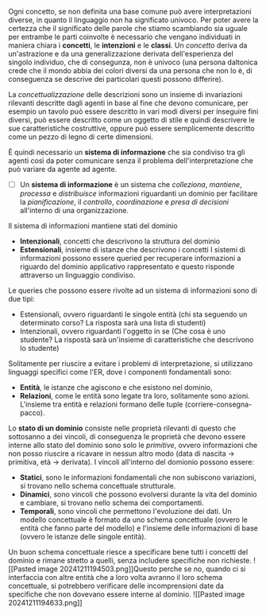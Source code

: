 Ogni concetto, se non definita una base comune può avere interpretazioni diverse, in quanto il linguaggio non ha significato univoco.
Per poter avere la certezza che il significato delle parole che stiamo scambiando sia uguale per entrambe le parti coinvolte è necessario che vengano individuati in maniera chiara i **concetti**, le **intenzioni** e le **classi**.
Un *concetto* deriva da un'astrazione e da una generalizzazione derivata dell'esperienza del singolo individuo, che di consegunza, non è univoco (una persona daltonica crede che il mondo abbia dei colori diversi da una persona che non lo è, di conseguenza se descrive dei particolari questi possono differire).

La *concettualizzazione* delle descrizioni sono un insieme di invariazioni rilevanti descritte dagli agenti in base al fine che devono comunicare, per esempio un tavolo può essere descritto in vari modi diversi per inseguire fini diversi, può essere descritto come un oggetto di stile e quindi descrivere le sue caratteristiche costruttive, oppure può essere semplicemente descritto come un pezzo di legno di certe dimensioni.

È quindi necessario un **sistema di informazione** che sia condiviso tra gli agenti così da poter comunicare senza il problema dell'interpretazione che può variare da agente ad agente.

- [ ] Un **sistema di informazione** è un sistema che *colleziona*, *mantiene*, *processa* e *distribuisce* informazioni riguardanti un dominio per facilitare la *pianificazione*, il *controllo*, *coordinazione* e *presa di decisioni* all'interno di una organizzazione.

Il sistema di informazioni mantiene stati del dominio
- **Intenzionali**, concetti che descrivono la struttura del dominio
- **Estensionali**, insieme di istanze che descrivono i concetti
I sistemi di informazioni possono essere queried per recuperare informazioni a riguardo del dominio applicativo rappresentato e questo risponde attraverso un linguaggio condiviso.

Le queries che possono essere rivolte ad un sistema di informazioni sono di due tipi:
- Estensionali, ovvero riguardanti le singole entità (chi sta seguendo un determinato corso? La risposta sarà una lista di studenti) 
- Intenzionali, ovvero riguardanti l'oggetto in se (Che cosa è uno studente? La rispostà sarà un'insieme di caratteristiche che descrivono lo studente)

Solitamente per riuscire a evitare i problemi di interpretazione, si utilizzano linguaggi specifici come l'ER, dove i componenti fondamentali sono:
- **Entità**, le istanze che agiscono e che esistono nel dominio,
- **Relazioni**, come le entità sono legate tra loro, solitamente sono azioni.
L'insieme tra entità e relazioni formano delle tuple (corriere-consegna-pacco).

Lo **stato di un dominio** consiste nelle proprietà rilevanti di questo che sottosanno a dei vincoli, di conseguenza le proprietà che devono essere interne allo stato del dominio sono solo le *primitive*, ovvero informazioni che non posso riuscire a ricavare in nessun altro modo (data di nascita -> primitiva, età -> derivata).
I vincoli all'interno del domionio possono essere:
- **Statici**, sono le informazioni fondamentali che non subiscono variazioni, si trovano nello schema concettuale strutturale.
- **Dinamici**, sono vincoli che possono evolversi durante la vita del dominio e cambiare, si trovano nello schema dei comportamenti.
- **Temporali**, sono vincoli che permettono l'evoluzione dei dati.
Un modello concettuale è formato da uno schema concettuale (ovvero le entità che fanno parte del modello) e l'insieme delle informazioni di base (ovvero le istanze delle singole entità).

Un buon schema concettuale riesce a specificare bene tutti i concetti del dominio e rimane stretto a quelli, senza includere specifiche non richieste.
![[Pasted image 20241211194503.png]]Questo perche se no, quando ci si interfaccia con altre entità che a loro volta avranno il loro schema concettuale, si potrebbero verificare delle incomprensioni date da specifiche che non dovevano essere interne al dominio.
![[Pasted image 20241211194633.png]]